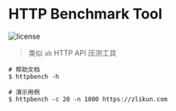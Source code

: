 # HTTP Benchmark Tool

![license](https://img.shields.io/github/license/alibaba/dubbo.svg)

> 类似 `ab` HTTP API 压测工具
```
# 帮助文档
$ httpbench -h

# 演示用例
$ httpbench -c 20 -n 1000 https://zlikun.com

```

